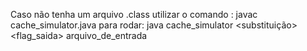 Caso não tenha um arquivo .class 
utilizar o comando : javac cache_simulator.java
para rodar:
java cache_simulator <nsets> <bsize> <assoc> <substituição> <flag_saida> arquivo_de_entrada
